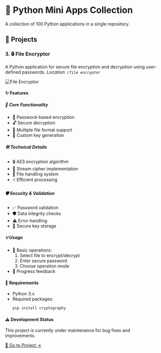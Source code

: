 # 🐍 Python Mini Apps Collection
A collection of 100 Python applications in a single repository.

## 🚀 Projects

### 3. 🔒 File Encryptor
A Python application for secure file encryption and decryption using user-defined passwords.
*Location: `/file encryptor`*

![File Encryptor](https://github.com/parzivalhaliday/100-python-apps/blob/main/file%20encryptor/image.png)

#### ✨ Features

##### 🔄 Core Functionality
- 🔐 Password-based encryption
- 🔓 Secure decryption
- 📁 Multiple file format support
- 🔑 Custom key generation

##### 🛠️ Technical Details
- 🔒 AES encryption algorithm
- 🔄 Stream cipher implementation
- 💾 File handling system
- ⚡ Efficient processing

##### 🛡️ Security & Validation
- ✅ Password validation
- 🛡️ Data integrity checks
- ⚠️ Error handling
- 🔐 Secure key storage

##### 💡 Usage
- 🔧 Basic operations:
  1. Select file to encrypt/decrypt
  2. Enter secure password
  3. Choose operation mode
- 📝 Progress feedback

#### 🔧 Requirements
- Python 3.x
- Required packages:
  ```bash
  pip install cryptography
  ```

#### ⚠️ Development Status
This project is currently under maintenance for bug fixes and improvements.

[📂 Go to Project →](/)
